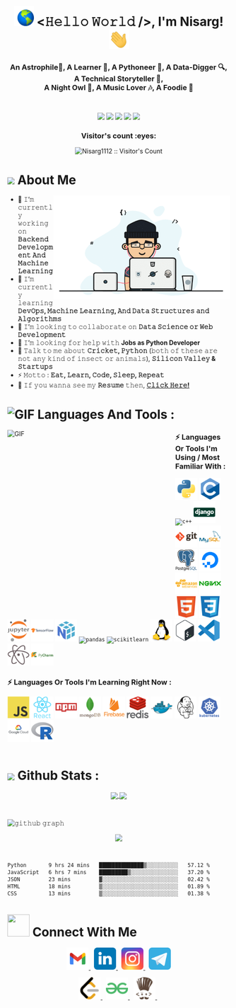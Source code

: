 <h1 align="center">
  <a target="_blank">
    <img src="tenor.gif" width="45px" style="max-width:100%;">
  </a>
  &lt;𝙷𝚎𝚕𝚕𝚘 𝚆𝚘𝚛𝚕𝚍 /&gt, I'm Nisarg!
  <a target="_blank">
    <img src="Hi.gif" width="45px" />
  </a>
  <br>
  <h3 align='center'>An Astrophile🌌, A Learner 🙇, A Pythoneer 🐍, A Data-Digger 🔍, A Technical Storyteller 💬,<br> A Night Owl 🦉, A Music Lover 🎶, A Foodie 🍕</h3>
</h1>
<br>

<p align="center">
<!--   <img src="https://komarev.com/ghpvc/?username=Nisarg1112&color=brightgreen" alt="watching_count" /> -->
<img src="https://img.shields.io/badge/Age-20-blue" />
  
  <img src="https://img.shields.io/badge/Focus-Backend%20Development%20%26%20Machine%20Learning-brightgreen" />
  
  <img src="https://img.shields.io/badge/Lives-India-success" />
  
  <img src="https://img.shields.io/badge/In Relationship With-Python-success" />
  
  <img src="https://img.shields.io/badge/Languages-English%20%26%20Hindi%20%26%20Gujarati-brightgreen" />
  
</p>
<h3 align="center">Visitor's count :eyes:</h3>

<p align="center"><img src="https://profile-counter.glitch.me/{Nisarg1112}/count.svg" alt="Nisarg1112 :: Visitor's Count" /></p>

# <img src="https://emojis.slackmojis.com/emojis/images/1579216111/7550/pikachu_wave.gif?1579216111" align="center" width="45" /> About Me
<a target="_blank">
  <img align="right" height="235" width="400" alt="GIF" src="image.gif">
</a>

- 🔭 𝙸’𝚖 𝚌𝚞𝚛𝚛𝚎𝚗𝚝𝚕𝚢 𝚠𝚘𝚛𝚔𝚒𝚗𝚐 𝚘𝚗 **𝙱𝚊𝚌𝚔𝚎𝚗𝚍 𝙳𝚎𝚟𝚎𝚕𝚘𝚙𝚖𝚎𝚗𝚝 𝙰𝚗𝚍 𝙼𝚊𝚌𝚑𝚒𝚗𝚎 𝙻𝚎𝚊𝚛𝚗𝚒𝚗𝚐** 
- 🌱 𝙸’𝚖 𝚌𝚞𝚛𝚛𝚎𝚗𝚝𝚕𝚢 𝚕𝚎𝚊𝚛𝚗𝚒𝚗𝚐 **𝙳𝚎𝚟𝙾𝚙𝚜, 𝙼𝚊𝚌𝚑𝚒𝚗𝚎 𝙻𝚎𝚊𝚛𝚗𝚒𝚗𝚐, 𝙰𝚗𝚍 𝙳𝚊𝚝𝚊 𝚂𝚝𝚛𝚞𝚌𝚝𝚞𝚛𝚎𝚜 𝚊𝚗𝚍 𝙰𝚕𝚐𝚘𝚛𝚒𝚝𝚑𝚖𝚜**
- 👯 𝙸’𝚖 𝚕𝚘𝚘𝚔𝚒𝚗𝚐 𝚝𝚘 𝚌𝚘𝚕𝚕𝚊𝚋𝚘𝚛𝚊𝚝𝚎 𝚘𝚗 **𝙳𝚊𝚝𝚊 𝚂𝚌𝚒𝚎𝚗𝚌𝚎 𝚘𝚛 𝚆𝚎𝚋 𝙳𝚎𝚟𝚎𝚕𝚘𝚙𝚖𝚎𝚗𝚝**
- 🤔 𝙸’𝚖 𝚕𝚘𝚘𝚔𝚒𝚗𝚐 𝚏𝚘𝚛 𝚑𝚎𝚕𝚙 𝚠𝚒𝚝𝚑 **Jobs as Python Developer**
- 💬 𝚃𝚊𝚕𝚔 𝚝𝚘 𝚖𝚎 𝚊𝚋𝚘𝚞𝚝 **𝙲𝚛𝚒𝚌𝚔𝚎𝚝, 𝙿𝚢𝚝𝚑𝚘𝚗** (𝚋𝚘𝚝𝚑 𝚘𝚏 𝚝𝚑𝚎𝚜𝚎 𝚊𝚛𝚎 𝚗𝚘𝚝 𝚊𝚗𝚢 𝚔𝚒𝚗𝚍 𝚘𝚏 𝚒𝚗𝚜𝚎𝚌𝚝 𝚘𝚛 𝚊𝚗𝚒𝚖𝚊𝚕𝚜), **𝚂𝚒𝚕𝚒𝚌𝚘𝚗 𝚅𝚊𝚕𝚕𝚎𝚢 & 𝚂𝚝𝚊𝚛𝚝𝚞𝚙𝚜**
- ⚡ 𝙼𝚘𝚝𝚝𝚘 : **𝙴𝚊𝚝, 𝙻𝚎𝚊𝚛𝚗, 𝙲𝚘𝚍𝚎, 𝚂𝚕𝚎𝚎𝚙, 𝚁𝚎𝚙𝚎𝚊𝚝**
- 📃 𝙸𝚏 𝚢𝚘𝚞 𝚠𝚊𝚗𝚗𝚊 𝚜𝚎𝚎 𝚖𝚢 **𝚁𝚎𝚜𝚞𝚖𝚎** 𝚝𝚑𝚎𝚗, <a href="">**𝙲𝚕𝚒𝚌𝚔 𝙷𝚎𝚛𝚎!**</a>

<!-- <details open="">
<summary>
  <g-emoji class="g-emoji" alias="chart_with_upwards_trend" fallback-src="https://github.githubassets.com/images/icons/emoji/unicode/1f4c8.png">📈</g-emoji>
  <strong>𝙶𝚒𝚝𝚑𝚞𝚋 𝚂𝚝𝚊𝚝𝚜 : </strong>
</summary> -->

# <img alt="GIF" src="https://tenor.com/view/on-process-dig-put-pressure-equipment-household-tools-gif-4501065825736383176.gif" width="60"/> Languages And Tools : 
<img align="left" alt="GIF" src="https://user-images.githubusercontent.com/22797857/90096298-b90f4b00-dd54-11ea-9a31-00ad53f8ec04.gif?raw=true" width="380px" height="380px"/>

<h3>⚡️ Languages Or Tools I'm Using / Most Familiar With :</h3>
<code><img height="50" width="50" src="https://github.com/devicons/devicon/blob/master/icons/python/python-original.svg" alt="python"></code>
<code><img height="50" width="50" src="https://github.com/devicons/devicon/blob/master/icons/c/c-original.svg" alt="c"></code>
<code><img height="50" width="50" src="https://github.com/isocpp/logos/blob/master/cpp_logo.svg" alt="c++"></code>
<code><img height="50" width="50" src="https://github.com/devicons/devicon/blob/master/icons/django/django-original.svg" alt="django"></code>
<code><img height="50" width="50" src="https://github.com/devicons/devicon/blob/master/icons/git/git-original-wordmark.svg" alt="git"></code>
<code><img height="50" width="50" src="https://github.com/devicons/devicon/blob/master/icons/mysql/mysql-original-wordmark.svg" alt="mysql"></code>
<code><img height="50" width="50" src="https://github.com/devicons/devicon/blob/master/icons/postgresql/postgresql-original-wordmark.svg" alt="postgres"></code>
<code><img height="50" width="50" src="https://github.com/devicons/devicon/blob/master/icons/digitalocean/digitalocean-original.svg" alt='digitalocean'></code>
<code><img height="50" width="50" src="https://github.com/devicons/devicon/blob/master/icons/amazonwebservices/amazonwebservices-plain-wordmark.svg" alt='AWS'></code>
<code><img height="50" width="50" src="https://github.com/devicons/devicon/blob/master/icons/nginx/nginx-original.svg" alt="nginx"></code>
<code><img height="50" width="50" src="https://github.com/devicons/devicon/blob/master/icons/html5/html5-original.svg" alt="html"></code>
<code><img height="50" width="50" src="https://github.com/devicons/devicon/blob/master/icons/css3/css3-original.svg" alt="css3"></code>
<code><img height="50" width="50" src="https://github.com/devicons/devicon/blob/master/icons/jupyter/jupyter-original-wordmark.svg" alt="jupyter"></code>
<code><img height="50" width="50" src="https://github.com/devicons/devicon/blob/master/icons/tensorflow/tensorflow-original-wordmark.svg" alt="tensorflow"></code>
<code><img height="50" width="50" src="https://github.com/valohai/ml-logos/blob/master/numpy.svg" alt="numpy"></code>
<code><img height="50" width="50" src="https://github.com/valohai/ml-logos/blob/master/pandas.svg" alt="pandas"></code>
<code><img height="50" width="50" src="https://upload.wikimedia.org/wikipedia/commons/0/05/Scikit_learn_logo_small.svg" alt="scikitlearn"></code>
<code><img height="50" width="50" src="https://github.com/devicons/devicon/blob/master/icons/linux/linux-original.svg" alt="linux"></code>
<code><img height="50" width="50" src="https://github.com/devicons/devicon/blob/master/icons/bash/bash-original.svg" alt="bash"></code>
<code><img height="50" width="50" src="https://github.com/devicons/devicon/blob/master/icons/vscode/vscode-original.svg" alt="vscode"></code>
<code><img height="50" width="50" src="https://github.com/devicons/devicon/blob/master/icons/atom/atom-original.svg" alt="atom"></code>
<code><img height="50" width="50" src="https://github.com/devicons/devicon/blob/master/icons/pycharm/pycharm-original-wordmark.svg" alt="pycharm"></code>
<!-- https://github.com/valohai/ml-logos/blob/master/scikit-learn.svg -->

<h3>⚡️ Languages Or Tools I'm Learning Right Now :</h3>
<code><img height="50" width="50" src="https://github.com/devicons/devicon/blob/master/icons/javascript/javascript-original.svg" alt="js"></code>
<code><img height="50" width="50" src="https://github.com/devicons/devicon/blob/master/icons/react/react-original-wordmark.svg" alt="react"></code>
<code><img height="50" width="50" src="https://github.com/devicons/devicon/blob/master/icons/npm/npm-original-wordmark.svg" alt="npm"></code>
<code><img height="50" width="50" src="https://github.com/devicons/devicon/blob/master/icons/mongodb/mongodb-original-wordmark.svg" alt="mongo"></code>
<code><img height="50" width="50" src="https://github.com/devicons/devicon/blob/master/icons/firebase/firebase-plain-wordmark.svg" alt="firebase"></code>
<code><img height="50" width="50" src="https://github.com/devicons/devicon/blob/master/icons/redis/redis-original-wordmark.svg" alt="redis"></code>
<code><img height="50" width="50" src="https://github.com/devicons/devicon/blob/master/icons/docker/docker-original.svg" alt="docker"></code>
<code><img height="50" width="50" src="https://github.com/devicons/devicon/blob/master/icons/jenkins/jenkins-line.svg" alt="jenkins"></code>
<code><img height="50" width="50" src="https://github.com/devicons/devicon/blob/master/icons/kubernetes/kubernetes-plain-wordmark.svg" alt="kubernetes"></code>
<code><img height="50" width="50" src="https://github.com/devicons/devicon/blob/master/icons/googlecloud/googlecloud-original-wordmark.svg" alt="gcp"></code>
<code><img height="50" width="50" src="https://github.com/devicons/devicon/blob/master/icons/r/r-original.svg" alt="r"></code>
<br/>
<br>

# <img src="https://emojis.slackmojis.com/emojis/images/1471045852/841/hero.gif?1471045852" align="center" width="45" /> Github Stats :

<p align="center">
  <a href="https://github.com/Nisarg1112">
    <img align="center" src="https://github-readme-stats.vercel.app/api?username=Nisarg1112&show_icons=true&hide_border=true&title_color=94b4a4&amp&icon_color=FFFFFF&amp&text_color=FFFFFF&amp&bg_color=000000&count_private=true&include_all_commits=true"/>
  </a>
  <a href="https://github.com/Nisarg1112">
    <img align="center" height="195px" src="https://github-readme-stats.vercel.app/api/top-langs/?username=Nisarg1112&text_color=FFFFFF&bg_color=000000&title_color=94b4a4&langs_count=15&layout=compact&hide_border=true" />
  </a>
</p>
</details>
<br>

![𝚐𝚒𝚝𝚑𝚞𝚋 𝚐𝚛𝚊𝚙𝚑](https://activity-graph.herokuapp.com/graph?username=Nisarg1112&theme=react-dark&hide_border=true&area=false)

<!-- <img align="right" src="http://estruyf-github.azurewebsites.net/api/VisitorHit?user=Nisarg1112&repo=Django-Ecommerce-Website&countColorcountColor&countColor=%237B1E7B"/> -->

<p align="center">
  <a>    
    <img align="center" src="https://github-readme-streak-stats.herokuapp.com/?user=Nisarg1112&theme=dark&hide_border=true"/>
  </a>
</p>
<br>



<!--START_SECTION:waka-->
```text
Python       9 hrs 24 mins   ██████████████▒░░░░░░░░░░   57.12 % 
JavaScript   6 hrs 7 mins    █████████▒░░░░░░░░░░░░░░░   37.20 % 
JSON         23 mins         ▓░░░░░░░░░░░░░░░░░░░░░░░░   02.42 % 
HTML         18 mins         ▒░░░░░░░░░░░░░░░░░░░░░░░░   01.89 % 
CSS          13 mins         ▒░░░░░░░░░░░░░░░░░░░░░░░░   01.38 % 
```
<!--END_SECTION:waka-->

<h1>
  <a target="_blank">
    <img src="https://github.com/JayantGoel001/JayantGoel001/blob/master/GIF/Handshake.gif" height="50px" width = "50px" style="max-width:100%;">
  </a>
  Connect With Me
</h1>

<p align="center">
  <a href="mailto:nisargtrivedi054@gmail.com" target="_blank">
    <code><img height="50" width="50" src="https://github.com/edent/SuperTinyIcons/blob/master/images/svg/gmail.svg"/></code>
  </a>
  &nbsp

  <a href="https://www.linkedin.com/in/nisargtrivedi1112/" target="_blank">
    <code><img height="50" width="50" src="https://github.com/edent/SuperTinyIcons/blob/master/images/svg/linkedin.svg"/></code>
  </a>
  &nbsp

  <a href="https://www.instagram.com/mr.nisu85/" target="_blank">
    <code><img height="50" width="50" src="https://github.com/edent/SuperTinyIcons/blob/master/images/svg/instagram.svg"/></code>
  </a>
  &nbsp

  <a href="https://t.me/Nisarg1112" target="_blank">
    <code><img height="50" width="50" src="https://github.com/edent/SuperTinyIcons/blob/master/images/svg/telegram.svg"/></code>
  </a>
</p>

<p align="center">
  <a href="https://leetcode.com/nisargtrivedi054/" target="_blank">
    <code><img height="50" width="50" src="leetcode (1).svg"/></code>
  </a>
  &nbsp
  
  <a href="https://auth.geeksforgeeks.org/user/nisargtrivedi054/practice/" target="_blank">
    <code><img height="50" width="50" src="geeksforgeeks.svg"/></code>
  </a>
  &nbsp
  
  <a href="https://www.codechef.com/users/nisu_85" target="_blank">
    <code><img height="50" width="50" src="codechef.svg"/></code>
  </a>
  &nbsp
</p>

<!--<img align="right" alt="GIF" height="170px" src="https://media.giphy.com/media/J5B1Y8QZnzXXbLQIBu/giphy.gif" />

 # 𝚂𝚙𝚘𝚝𝚒𝚏𝚢 𝙿𝚕𝚊𝚢𝚒𝚗𝚐 🎧

[![Spotify](https://novatorem.bgstatic.vercel.app/api/spotify)](https://open.spotify.com/user/3152zhpbol54hoiay3pdkou6dgwq) -->
<!-- <a href="https://iconscout.com/icons/leetcode" target="_blank">Leetcode Icon</a> by <a href="https://iconscout.com/contributors/icon-54">Icon 54</a> on <a href="https://iconscout.com">Iconscout</a> -->
